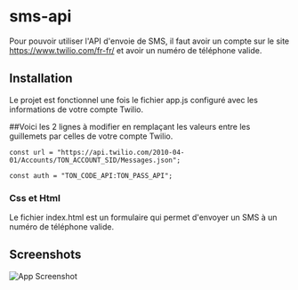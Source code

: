 # sms-api

Pour pouvoir utiliser l'API d'envoie de SMS, il faut avoir un compte sur le site https://www.twilio.com/fr-fr/ et avoir un numéro de téléphone valide.

## Installation

Le projet est fonctionnel une fois le fichier app.js configuré avec les informations de votre compte Twilio.

##Voici les 2 lignes à modifier en remplaçant les valeurs entre les guillemets par celles de votre compte Twilio.

``const url = "https://api.twilio.com/2010-04-01/Accounts/TON_ACCOUNT_SID/Messages.json";``

``const auth = "TON_CODE_API:TON_PASS_API";``

### Css et Html

Le fichier index.html est un formulaire qui permet d'envoyer un SMS à un numéro de téléphone valide.

## Screenshots

![App Screenshot](API_SMS_video.gif)
